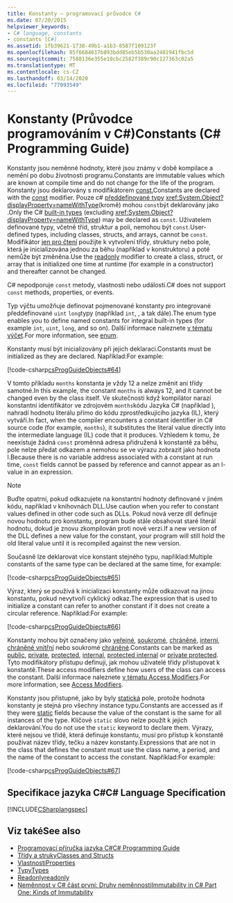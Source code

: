 ```yaml
---
title: Konstanty – programovací průvodce C#
ms.date: 07/20/2015
helpviewer_keywords:
- C# language, constants
- constants [C#]
ms.assetid: 1fb39621-1738-49b1-a1b3-8587f109123f
ms.openlocfilehash: 85f6684617b893bdd85eb5b530aa2481941fbc5d
ms.sourcegitcommit: 7588136e355e10cbc2582f389c90c127363c02a5
ms.translationtype: MT
ms.contentlocale: cs-CZ
ms.lasthandoff: 03/14/2020
ms.locfileid: "77093549"
---
```

# <a name="constants-c-programming-guide"></a><span data-ttu-id="d072f-102">Konstanty (Průvodce programováním v C#)</span><span class="sxs-lookup"><span data-stu-id="d072f-102">Constants (C# Programming Guide)</span></span>
<span data-ttu-id="d072f-103">Konstanty jsou neměnné hodnoty, které jsou známy v době kompilace a nemění po dobu životnosti programu.</span><span class="sxs-lookup"><span data-stu-id="d072f-103">Constants are immutable values which are known at compile time and do not change for the life of the program.</span></span> <span data-ttu-id="d072f-104">Konstanty jsou deklarovány s modifikátorem [const.](../../language-reference/keywords/const.md)</span><span class="sxs-lookup"><span data-stu-id="d072f-104">Constants are declared with the [const](../../language-reference/keywords/const.md) modifier.</span></span> <span data-ttu-id="d072f-105">Pouze c# [předdefinované typy](../../language-reference/builtin-types/built-in-types.md) <xref:System.Object?displayProperty=nameWithType>(kromě) mohou `const`být deklarovány jako .</span><span class="sxs-lookup"><span data-stu-id="d072f-105">Only the C# [built-in types](../../language-reference/builtin-types/built-in-types.md) (excluding <xref:System.Object?displayProperty=nameWithType>) may be declared as `const`.</span></span> <span data-ttu-id="d072f-106">Uživatelem definované typy, včetně tříd, struktur a polí, nemohou být `const`.</span><span class="sxs-lookup"><span data-stu-id="d072f-106">User-defined types, including classes, structs, and arrays, cannot be `const`.</span></span> <span data-ttu-id="d072f-107">Modifikátor [jen pro čtení](../../language-reference/keywords/readonly.md) použijte k vytvoření třídy, struktury nebo pole, která je inicializována jednou za běhu (například v konstruktoru) a poté nemůže být změněna.</span><span class="sxs-lookup"><span data-stu-id="d072f-107">Use the [readonly](../../language-reference/keywords/readonly.md) modifier to create a class, struct, or array that is initialized one time at runtime (for example in a constructor) and thereafter cannot be changed.</span></span>  
  
 <span data-ttu-id="d072f-108">C# nepodporuje `const` metody, vlastnosti nebo události.</span><span class="sxs-lookup"><span data-stu-id="d072f-108">C# does not support `const` methods, properties, or events.</span></span>  
  
 <span data-ttu-id="d072f-109">Typ výčtu umožňuje definovat pojmenované konstanty pro integrované předdefinované `uint` `long`typy (například `int`, , a tak dále).</span><span class="sxs-lookup"><span data-stu-id="d072f-109">The enum type enables you to define named constants for integral built-in types (for example `int`, `uint`, `long`, and so on).</span></span> <span data-ttu-id="d072f-110">Další informace naleznete [v tématu výčet](../../language-reference/builtin-types/enum.md).</span><span class="sxs-lookup"><span data-stu-id="d072f-110">For more information, see [enum](../../language-reference/builtin-types/enum.md).</span></span>  
  
 <span data-ttu-id="d072f-111">Konstanty musí být inicializovány při jejich deklaraci.</span><span class="sxs-lookup"><span data-stu-id="d072f-111">Constants must be initialized as they are declared.</span></span> <span data-ttu-id="d072f-112">Například:</span><span class="sxs-lookup"><span data-stu-id="d072f-112">For example:</span></span>  
  
 [!code-csharp[csProgGuideObjects#64](~/samples/snippets/csharp/VS_Snippets_VBCSharp/csProgGuideObjects/CS/Objects.cs#64)]  
  
 <span data-ttu-id="d072f-113">V tomto příkladu `months` konstanta je vždy 12 a nelze změnit ani třídy samotné.</span><span class="sxs-lookup"><span data-stu-id="d072f-113">In this example, the constant `months` is always 12, and it cannot be changed even by the class itself.</span></span> <span data-ttu-id="d072f-114">Ve skutečnosti když kompilátor narazí konstantní identifikátor ve zdrojovém `months`kódu Jazyka C# (například ), nahradí hodnotu literálu přímo do kódu zprostředkujícího jazyka (IL), který vytváří.</span><span class="sxs-lookup"><span data-stu-id="d072f-114">In fact, when the compiler encounters a constant identifier in C# source code (for example, `months`), it substitutes the literal value directly into the intermediate language (IL) code that it produces.</span></span> <span data-ttu-id="d072f-115">Vzhledem k tomu, že neexistuje žádná `const` proměnná adresa přidružená k konstantě za běhu, pole nelze předat odkazem a nemohou se ve výrazu zobrazit jako hodnota l.</span><span class="sxs-lookup"><span data-stu-id="d072f-115">Because there is no variable address associated with a constant at run time, `const` fields cannot be passed by reference and cannot appear as an l-value in an expression.</span></span>  
  
> [!NOTE]
> <span data-ttu-id="d072f-116">Buďte opatrní, pokud odkazujete na konstantní hodnoty definované v jiném kódu, například v knihovnách DLL.</span><span class="sxs-lookup"><span data-stu-id="d072f-116">Use caution when you refer to constant values defined in other code such as DLLs.</span></span> <span data-ttu-id="d072f-117">Pokud nová verze dll definuje novou hodnotu pro konstantu, program bude stále obsahovat staré literál hodnotu, dokud je znovu zkompilován proti nové verzi.</span><span class="sxs-lookup"><span data-stu-id="d072f-117">If a new version of the DLL defines a new value for the constant, your program will still hold the old literal value until it is recompiled against the new version.</span></span>  
  
 <span data-ttu-id="d072f-118">Současně lze deklarovat více konstant stejného typu, například:</span><span class="sxs-lookup"><span data-stu-id="d072f-118">Multiple constants of the same type can be declared at the same time, for example:</span></span>  
  
 [!code-csharp[csProgGuideObjects#65](~/samples/snippets/csharp/VS_Snippets_VBCSharp/csProgGuideObjects/CS/Objects.cs#65)]  
  
 <span data-ttu-id="d072f-119">Výraz, který se používá k inicializaci konstanty může odkazovat na jinou konstantu, pokud nevytvoří cyklický odkaz.</span><span class="sxs-lookup"><span data-stu-id="d072f-119">The expression that is used to initialize a constant can refer to another constant if it does not create a circular reference.</span></span> <span data-ttu-id="d072f-120">Například:</span><span class="sxs-lookup"><span data-stu-id="d072f-120">For example:</span></span>  
  
 [!code-csharp[csProgGuideObjects#66](~/samples/snippets/csharp/VS_Snippets_VBCSharp/csProgGuideObjects/CS/Objects.cs#66)]  
  
 <span data-ttu-id="d072f-121">Konstanty mohou být označeny jako [veřejné](../../language-reference/keywords/public.md), [soukromé](../../language-reference/keywords/private.md), [chráněné](../../language-reference/keywords/protected.md), [interní](../../language-reference/keywords/internal.md), [chráněné vnitřní](../../language-reference/keywords/protected-internal.md) nebo soukromé [chráněné](../../language-reference/keywords/private-protected.md).</span><span class="sxs-lookup"><span data-stu-id="d072f-121">Constants can be marked as [public](../../language-reference/keywords/public.md), [private](../../language-reference/keywords/private.md), [protected](../../language-reference/keywords/protected.md), [internal](../../language-reference/keywords/internal.md), [protected internal](../../language-reference/keywords/protected-internal.md) or [private protected](../../language-reference/keywords/private-protected.md).</span></span> <span data-ttu-id="d072f-122">Tyto modifikátory přístupu definují, jak mohou uživatelé třídy přistupovat k konstantě.</span><span class="sxs-lookup"><span data-stu-id="d072f-122">These access modifiers define how users of the class can access the constant.</span></span> <span data-ttu-id="d072f-123">Další informace naleznete [v tématu Access Modifiers](./access-modifiers.md).</span><span class="sxs-lookup"><span data-stu-id="d072f-123">For more information, see [Access Modifiers](./access-modifiers.md).</span></span>  
  
 <span data-ttu-id="d072f-124">Konstanty jsou přístupné, jako by byly [statická](../../language-reference/keywords/static.md) pole, protože hodnota konstanty je stejná pro všechny instance typu.</span><span class="sxs-lookup"><span data-stu-id="d072f-124">Constants are accessed as if they were [static](../../language-reference/keywords/static.md) fields because the value of the constant is the same for all instances of the type.</span></span> <span data-ttu-id="d072f-125">Klíčové `static` slovo nelze použít k jejich deklarování.</span><span class="sxs-lookup"><span data-stu-id="d072f-125">You do not use the `static` keyword to declare them.</span></span> <span data-ttu-id="d072f-126">Výrazy, které nejsou ve třídě, která definuje konstantu, musí pro přístup k konstantě používat název třídy, tečku a název konstanty.</span><span class="sxs-lookup"><span data-stu-id="d072f-126">Expressions that are not in the class that defines the constant must use the class name, a period, and the name of the constant to access the constant.</span></span> <span data-ttu-id="d072f-127">Například:</span><span class="sxs-lookup"><span data-stu-id="d072f-127">For example:</span></span>  
  
 [!code-csharp[csProgGuideObjects#67](~/samples/snippets/csharp/VS_Snippets_VBCSharp/csProgGuideObjects/CS/Objects.cs#67)]  
  
## <a name="c-language-specification"></a><span data-ttu-id="d072f-128">Specifikace jazyka C#</span><span class="sxs-lookup"><span data-stu-id="d072f-128">C# Language Specification</span></span>  
 [!INCLUDE[CSharplangspec](~/includes/csharplangspec-md.md)]  
  
## <a name="see-also"></a><span data-ttu-id="d072f-129">Viz také</span><span class="sxs-lookup"><span data-stu-id="d072f-129">See also</span></span>

- [<span data-ttu-id="d072f-130">Programovací příručka jazyka C#</span><span class="sxs-lookup"><span data-stu-id="d072f-130">C# Programming Guide</span></span>](../index.md)
- [<span data-ttu-id="d072f-131">Třídy a struky</span><span class="sxs-lookup"><span data-stu-id="d072f-131">Classes and Structs</span></span>](./index.md)
- [<span data-ttu-id="d072f-132">Vlastnosti</span><span class="sxs-lookup"><span data-stu-id="d072f-132">Properties</span></span>](./properties.md)
- [<span data-ttu-id="d072f-133">Typy</span><span class="sxs-lookup"><span data-stu-id="d072f-133">Types</span></span>](../types/index.md)
- [<span data-ttu-id="d072f-134">Readonly</span><span class="sxs-lookup"><span data-stu-id="d072f-134">readonly</span></span>](../../language-reference/keywords/readonly.md)
- [<span data-ttu-id="d072f-135">Neměnnost v C# část první: Druhy neměnnosti</span><span class="sxs-lookup"><span data-stu-id="d072f-135">Immutability in C# Part One: Kinds of Immutability</span></span>](https://docs.microsoft.com/archive/blogs/ericlippert/immutability-in-c-part-one-kinds-of-immutability)
